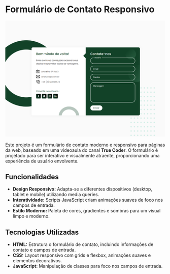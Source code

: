 
# Formulário de Contato Responsivo
![Captura de Tela](image/login.PNG)

Este projeto é um formulário de contato moderno e responsivo para páginas da web, baseado em uma videoaula do canal **True Coder**. O formulário é projetado para ser interativo e visualmente atraente, proporcionando uma experiência de usuário envolvente.

## Funcionalidades

- **Design Responsivo:** Adapta-se a diferentes dispositivos (desktop, tablet e mobile) utilizando media queries.
- **Interatividade:** Scripts JavaScript criam animações suaves de foco nos campos de entrada.
- **Estilo Moderno:** Paleta de cores, gradientes e sombras para um visual limpo e moderno.

## Tecnologias Utilizadas

- **HTML:** Estrutura o formulário de contato, incluindo informações de contato e campos de entrada.
- **CSS:** Layout responsivo com grids e flexbox, animações suaves e elementos decorativos.
- **JavaScript:** Manipulação de classes para foco nos campos de entrada.
